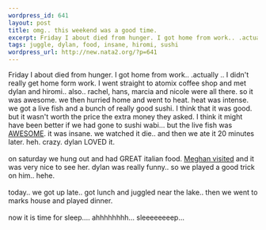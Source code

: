 ```yaml
--- 
wordpress_id: 641
layout: post
title: omg.. this weekend was a good time.
excerpt: Friday I about died from hunger. I got home from work.. .actually .. I didn't really get home form work. I went straight to atomix coffee shop and met dylan and hiromi.. also.. rachel, hans, marcia and nicole were all there. so it was awesome. we then hurried home and went to heat. heat was intense. we got a live fish and a bunch of really good sushi. I think that it was good. but it wasn't wor...
tags: juggle, dylan, food, insane, hiromi, sushi
wordpress_url: http://new.nata2.org/?p=641
---
```

Friday I about died from hunger. I got home from work.. .actually .. I didn't really get home form work. I went straight to atomix coffee shop and met dylan and hiromi.. also.. rachel, hans, marcia and nicole were all there. so it was awesome. we then hurried home and went to heat. heat was intense. we got a live fish and a bunch of really good sushi. I think that it was good. but it wasn't worth the price the extra money they asked. I think it might have been better if we had gone to sushi wabi... but the live fish was <a href="http://nata2.info/pictures/events/dylan_and_meghan_visits_10_03/dylans%20visit%20002.jpg">AWESOME</a>. it was insane. we watched it die.. and then we ate it 20 minutes later. heh. crazy. dylan LOVED it.<br>
<br>
on saturday we hung out and had GREAT italian food. <a href="http://nata2.info/pictures/events/dylan_and_meghan_visits_10_03/dylans%20visit%20014.jpg">Meghan visited</a> and it was very nice to see her. dylan was really funny.. so we played a good trick on him.. hehe.<br>
<br>
today.. we got up late.. got lunch and juggled near the lake.. then we went to marks house and played dinner.<br>
<br>
now it is time for sleep.... ahhhhhhhh... sleeeeeeeep...
